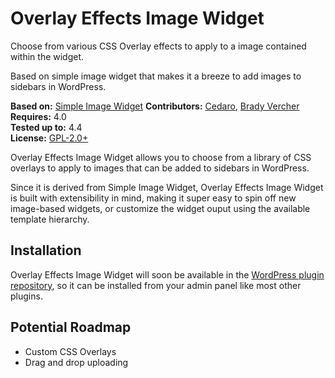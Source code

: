 # Overlay Effects Image Widget

Choose from various CSS Overlay effects to apply to a image contained within the widget.

Based on simple image widget that makes it a breeze to add images to sidebars in WordPress.

__Based on:__ [Simple Image Widget](https://github.com/cedaro/simple-image-widget)
__Contributors:__ [Cedaro](https://github.com/cedaro), [Brady Vercher](https://github.com/bradyvercher)  
__Requires:__ 4.0  
__Tested up to:__ 4.4  
__License:__ [GPL-2.0+](http://www.gnu.org/licenses/gpl-2.0.html)

Overlay Effects Image Widget allows you to choose from a library of CSS overlays to apply to images that can be added to sidebars in WordPress.

Since it is derived from Simple Image Widget, Overlay Effects Image Widget is built with extensibility in mind, making it super easy to spin off new image-based widgets, or customize the widget ouput using the available template hierarchy.

## Installation

Overlay Effects Image Widget will soon be available in the [WordPress plugin repository](https://wordpress.org/plugins/), so it can be installed from your admin panel like most other plugins.

## Potential Roadmap

* Custom CSS Overlays
* Drag and drop uploading
